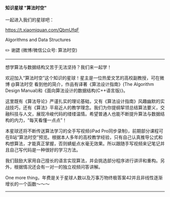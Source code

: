 #### 知识星球 "算法时空"
一起进入我们的星球吧：

https://t.xiaomiquan.com/QbmUfqF

Algorithms and Data Structures

:pencil2: 谢勰 (微博/微信公众号: 算法时空)

---

想学算法与数据结构又苦于无法坚持？我们来一起学！

欢迎加入“算法时空”这个知识的星球！星主是一位热爱文艺的高校副教授，可在微博 @算法时空 看到他的简介，作品有译著《算法设计指南》(The Algorithm Design Manual)和《面向算法设计的数据结构(C++语言版)》。

这里既有《算法导论》严谨扎实的理论基础，又有《算法设计指南》风趣幽默的实战技巧，还有《算法》平易近人的教学理念。我们为你提纲挈领总结算法要义，交融科技与人文，展现冷峻代码的缕缕温情。希望普通人也能不断提升算法与数据结构的内力，“每天看懂一点点”！

本星球还将不断传送算法学习的全手写视频(iPad Pro同步录制)，前期部分课程可在B站“算法时空”预览。根据本人多年的高校教学经验，只有自己认真推导公式和构想算法，才能真正掌握，否则蜻蜓点水毫无效果。所以跟随手写视频来记笔记并且自己写代码是一种很好的学习方法。

我们鼓励大家用自己擅长的语言实现算法，并会挑选部分程序进行讲评和重构。另外，根据情况还会有一对一的独立视频问答讲解。

One more thing，年费是关于星球人数以及万事万物终极答案42并且非线性逐渐增长的一个函数～～～

---

